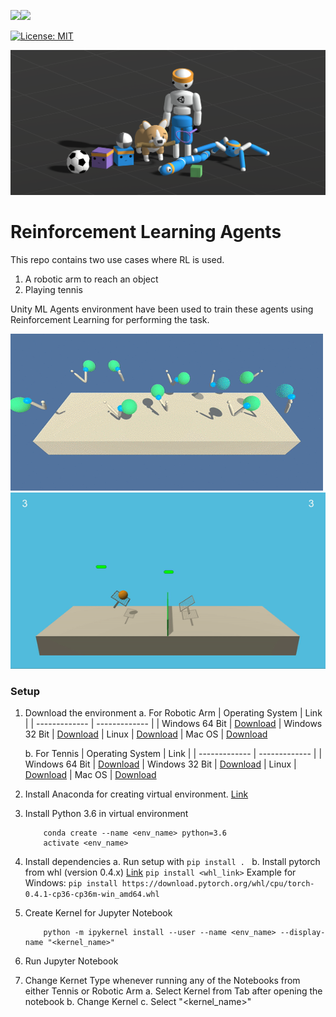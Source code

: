 <img src="https://img.shields.io/badge/python%20-%2314354C.svg?&style=for-the-badge&logo=python&logoColor=white"/><img src="https://img.shields.io/badge/PyTorch%20-%23EE4C2C.svg?&style=for-the-badge&logo=PyTorch&logoColor=white" />

[![License: MIT](https://img.shields.io/badge/License-MIT-yellow.svg)](https://github.com/3ZadeSSG/Reinforcement-Learning-Agents/blob/main/LICENSE)

<img src="https://github.com/3ZadeSSG/Reinforcement-Learning-Agents/blob/main/Assets/unity_ml.png">

# Reinforcement Learning Agents
This repo contains two use cases where RL is used.
1. A robotic arm to reach an object
2. Playing tennis

Unity ML Agents environment have been used to train these agents using Reinforcement Learning for performing the task.

<img src="https://github.com/3ZadeSSG/Reinforcement-Learning-Agents/blob/main/Assets/robot.gif"><img src="https://github.com/3ZadeSSG/Reinforcement-Learning-Agents/blob/main/Assets/tennis.gif">

### Setup
1. Download the environment
    a. For Robotic Arm
    | Operating System  |  Link |
    | ------------- | ------------- |
    | Windows 64 Bit | [Download](https://s3-us-west-1.amazonaws.com/udacity-drlnd/P2/Reacher/one_agent/Reacher_Windows_x86_64.zip)
    | Windows 32 Bit | [Download](https://s3-us-west-1.amazonaws.com/udacity-drlnd/P2/Reacher/one_agent/Reacher_Windows_x86.zip)
    | Linux | [Download](https://s3-us-west-1.amazonaws.com/udacity-drlnd/P2/Reacher/one_agent/Reacher_Linux.zip)
    | Mac OS | [Download](https://s3-us-west-1.amazonaws.com/udacity-drlnd/P2/Reacher/one_agent/Reacher.app.zip)

    b. For Tennis
    | Operating System  |  Link |
    | ------------- | ------------- |
    | Windows 64 Bit | [Download](https://s3-us-west-1.amazonaws.com/udacity-drlnd/P3/Tennis/Tennis_Windows_x86_64.zip)
    | Windows 32 Bit | [Download](https://s3-us-west-1.amazonaws.com/udacity-drlnd/P3/Tennis/Tennis_Windows_x86.zip)
    | Linux | [Download](https://s3-us-west-1.amazonaws.com/udacity-drlnd/P3/Tennis/Tennis_Linux.zip)
    | Mac OS | [Download](https://s3-us-west-1.amazonaws.com/udacity-drlnd/P3/Tennis/Tennis.app.zip)

2. Install Anaconda for creating virtual environment. [Link](https://www.anaconda.com/products/individual)
3. Install Python 3.6 in virtual environment
    ```
        conda create --name <env_name> python=3.6
        activate <env_name>
    ```
4. Install dependencies
    a. Run setup with
        ```pip install . ```
    b. Install pytorch from whl (version 0.4.x)  [Link](https://pytorch.org/get-started/previous-versions/#old-pytorch-linux-binaries-compiled-with-cuda-75)
        ```pip install <whl_link>```
        Example for Windows:
        ```pip install https://download.pytorch.org/whl/cpu/torch-0.4.1-cp36-cp36m-win_amd64.whl```


5. Create Kernel for Jupyter Notebook
    ```
        python -m ipykernel install --user --name <env_name> --display-name "<kernel_name>"
    ```
6. Run Jupyter Notebook
7. Change Kernet Type whenever running any of the Notebooks from either Tennis or Robotic Arm
        a. Select Kernel from Tab after opening the notebook
        b. Change Kernel
        c. Select "<kernel_name>"




